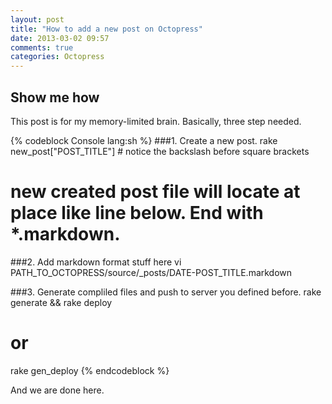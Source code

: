 ```yaml
---
layout: post
title: "How to add a new post on Octopress"
date: 2013-03-02 09:57
comments: true
categories: Octopress
---
```

Show me how
-------
This post is for my memory-limited brain. Basically, three step needed.

{% codeblock Console lang:sh %}
###1. Create a new post.
rake new_post\["POST_TITLE"\] # notice the backslash before square brackets
# new created post file will locate at place like line below. End with *.markdown.  

###2. Add markdown format stuff here
vi PATH_TO_OCTOPRESS/source/_posts/DATE-POST_TITLE.markdown

###3. Generate compliled files and push to server you defined before.
rake generate && rake deploy
# or
rake gen_deploy
{% endcodeblock %}

And we are done here.
